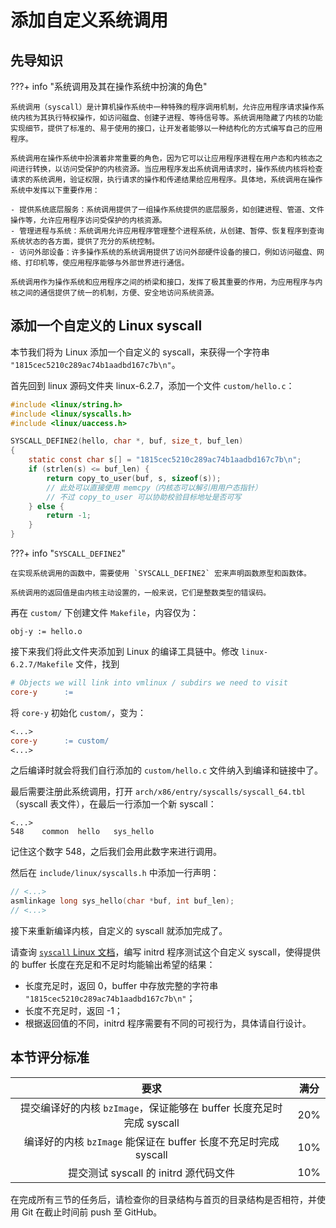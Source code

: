 # 添加自定义系统调用

## 先导知识

???+ info "系统调用及其在操作系统中扮演的角色"

    系统调用（syscall）是计算机操作系统中一种特殊的程序调用机制，允许应用程序请求操作系统内核为其执行特权操作，如访问磁盘、创建子进程、等待信号等。系统调用隐藏了内核的功能实现细节，提供了标准的、易于使用的接口，让开发者能够以一种结构化的方式编写自己的应用程序。
    
    系统调用在操作系统中扮演着非常重要的角色，因为它可以让应用程序进程在用户态和内核态之间进行转换，以访问受保护的内核资源。当应用程序发出系统调用请求时，操作系统内核将检查请求的系统调用，验证权限，执行请求的操作和传递结果给应用程序。具体地，系统调用在操作系统中发挥以下重要作用：
    
    - 提供系统底层服务：系统调用提供了一组操作系统提供的底层服务，如创建进程、管道、文件操作等，允许应用程序访问受保护的内核资源。
    - 管理进程与系统：系统调用允许应用程序管理整个进程系统，从创建、暂停、恢复程序到查询系统状态的各方面，提供了充分的系统控制。
    - 访问外部设备：许多操作系统的系统调用提供了访问外部硬件设备的接口，例如访问磁盘、网络、打印机等，使应用程序能够与外部世界进行通信。
    
    系统调用作为操作系统和应用程序之间的桥梁和接口，发挥了极其重要的作用，为应用程序与内核之间的通信提供了统一的机制，方便、安全地访问系统资源。

## 添加一个自定义的 Linux syscall

本节我们将为 Linux 添加一个自定义的 syscall，来获得一个字符串 `"1815cec5210c289ac74b1aadbd167c7b\n"`。

首先回到 linux 源码文件夹 linux-6.2.7，添加一个文件 `custom/hello.c`：

```c
#include <linux/string.h>
#include <linux/syscalls.h>
#include <linux/uaccess.h>

SYSCALL_DEFINE2(hello, char *, buf, size_t, buf_len)
{
    static const char s[] = "1815cec5210c289ac74b1aadbd167c7b\n";
    if (strlen(s) <= buf_len) {
        return copy_to_user(buf, s, sizeof(s));
        // 此处可以直接使用 memcpy（内核态可以解引用用户态指针）
        // 不过 copy_to_user 可以协助校验目标地址是否可写
    } else {
        return -1;
    }
}
```

???+ info "`SYSCALL_DEFINE2`"

    在实现系统调用的函数中，需要使用 `SYSCALL_DEFINE2` 宏来声明函数原型和函数体。
    
    系统调用的返回值是由内核主动设置的，一般来说，它们是整数类型的错误码。

再在 `custom/` 下创建文件 `Makefile`，内容仅为：

```make
obj-y := hello.o
```

接下来我们将此文件夹添加到 Linux 的编译工具链中。修改 `linux-6.2.7/Makefile` 文件，找到

```Makefile
# Objects we will link into vmlinux / subdirs we need to visit
core-y		:=
```

将 `core-y` 初始化 `custom/`，变为：

```Makefile
<...>
core-y		:= custom/
<...>
```

之后编译时就会将我们自行添加的 `custom/hello.c` 文件纳入到编译和链接中了。

最后需要注册此系统调用，打开 `arch/x86/entry/syscalls/syscall_64.tbl`（syscall 表文件），在最后一行添加一个新 syscall：

```
<...>
548    common  hello   sys_hello
```

记住这个数字 548，之后我们会用此数字来进行调用。

然后在 `include/linux/syscalls.h` 中添加一行声明：

```c
// <...>
asmlinkage long sys_hello(char *buf, int buf_len);
// <...>
```

接下来重新编译内核，自定义的 syscall 就添加完成了。

请查询 [`syscall` Linux 文档](https://man7.org/linux/man-pages/man2/syscall.2.html)，编写 initrd 程序测试这个自定义 syscall，使得提供的 buffer 长度在充足和不足时均能输出希望的结果：

- 长度充足时，返回 0，buffer 中存放完整的字符串 `"1815cec5210c289ac74b1aadbd167c7b\n"`；
- 长度不充足时，返回 -1；
- 根据返回值的不同，initrd 程序需要有不同的可视行为，具体请自行设计。

## 本节评分标准

|                             要求                             | 满分 |
| :----------------------------------------------------------: | :--: |
| 提交编译好的内核 `bzImage`，保证能够在 buffer 长度充足时完成 syscall | 20%  |
| 编译好的内核 `bzImage` 能保证在 buffer 长度不充足时完成 syscall | 10%  |
|            提交测试 syscall 的 initrd 源代码文件             | 10%  |

在完成所有三节的任务后，请检查你的目录结构与首页的目录结构是否相符，并使用 Git 在截止时间前 push 至 GitHub。
